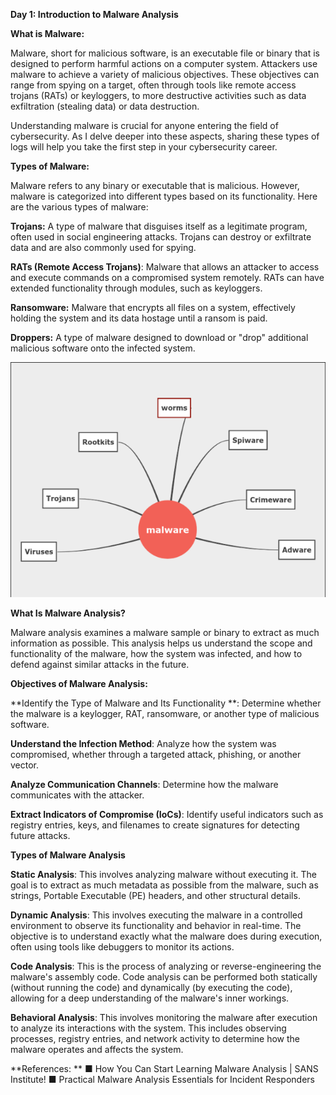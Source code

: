 **Day 1: Introduction to Malware Analysis**

**What is Malware:**

Malware, short for malicious software, is an executable file or binary that is designed to perform harmful actions on a computer system. Attackers use malware to achieve a variety of malicious objectives. These objectives can range from spying on a target, often through tools like remote access trojans (RATs) or keyloggers, to more destructive activities such as data exfiltration (stealing data) or data destruction.

Understanding malware is crucial for anyone entering the field of cybersecurity. As I delve deeper into these aspects, sharing these types of logs will help you take the first step in your cybersecurity career.


**Types of Malware:**

Malware refers to any binary or executable that is malicious. However, malware is categorized into different types based on its functionality. Here are the various types of malware:

**Trojans:** A type of malware that disguises itself as a legitimate program, often used in social engineering attacks. Trojans can destroy or exfiltrate data and are also commonly used for spying.

**RATs (Remote Access Trojans)**: Malware that allows an attacker to access and execute commands on a compromised system remotely. RATs can have extended functionality through modules, such as keyloggers.

**Ransomware:** Malware that encrypts all files on a system, effectively holding the system and its data hostage until a ransom is paid.

**Droppers:** A type of malware designed to download or "drop" additional malicious software onto the infected system.

![alt text](image-1.png)


**What Is Malware Analysis?**

Malware analysis examines a malware sample or binary to extract as much information as possible. This analysis helps us understand the scope and functionality of the malware, how the system was infected, and how to defend against similar attacks in the future.


**Objectives of Malware Analysis:**

**Identify the Type of Malware and Its Functionality **: Determine whether the malware is a keylogger, RAT, ransomware, or another type of malicious software.

**Understand the Infection Method**: Analyze how the system was compromised, whether through a targeted attack, phishing, or another vector.

**Analyze Communication Channels**: Determine how the malware communicates with the attacker.

**Extract Indicators of Compromise (IoCs)**: Identify useful indicators such as registry entries, keys, and filenames to create signatures for detecting future attacks.


**Types of Malware Analysis**

**Static Analysis**: This involves analyzing malware without executing it. The goal is to extract as much metadata as possible from the malware, such as strings, Portable Executable (PE) headers, and other structural details.

**Dynamic Analysis**: This involves executing the malware in a controlled environment to observe its functionality and behavior in real-time. The objective is to understand exactly what the malware does during execution, often using tools like debuggers to monitor its actions.

**Code Analysis**: This is the process of analyzing or reverse-engineering the malware's assembly code. Code analysis can be performed both statically (without running the code) and dynamically (by executing the code), allowing for a deep understanding of the malware's inner workings.

**Behavioral Analysis**: This involves monitoring the malware after execution to analyze its interactions with the system. This includes observing processes, registry entries, and network activity to determine how the malware operates and affects the system. 


**References: **
■ How You Can Start Learning Malware Analysis | SANS Institute!
■ Practical Malware Analysis Essentials for Incident Responders




